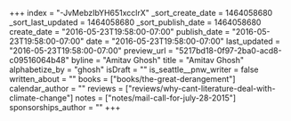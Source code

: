 +++
index = "-JvMebzIbYH651xcclrX"
_sort_create_date = 1464058680
_sort_last_updated = 1464058680
_sort_publish_date = 1464058680
create_date = "2016-05-23T19:58:00-07:00"
publish_date = "2016-05-23T19:58:00-07:00"
date = "2016-05-23T19:58:00-07:00"
last_updated = "2016-05-23T19:58:00-07:00"
preview_url = "5217bd18-0f97-2ba0-acd8-c09516064b48"
byline = "Amitav Ghosh"
title = "Amitav Ghosh"
alphabetize_by = "ghosh"
isDraft = ""
is_seattle__pnw_writer = false
written_about = ""
books = ["books/the-great-derangement"]
calendar_author = ""
reviews = ["reviews/why-cant-literature-deal-with-climate-change"]
notes = ["notes/mail-call-for-july-28-2015"]
sponsorships_author = ""
+++
